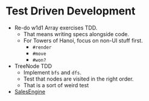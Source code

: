 # Test Driven Development

* Re-do w1d1 Array exercises TDD.
    * That means writing specs alongside code.
    * For Towers of Hanoi, focus on non-UI stuff first.
        * `#render`
        * `#move`
        * `#won?`
* TreeNode TDD
    * Implement `bfs` and `dfs`.
    * Test that nodes are visited in the right order.
    * That is a sort of weird test
* [SalesEngine][sales-engine]

[sales-engine]: http://tutorials.jumpstartlab.com/projects/sales_engine.html
